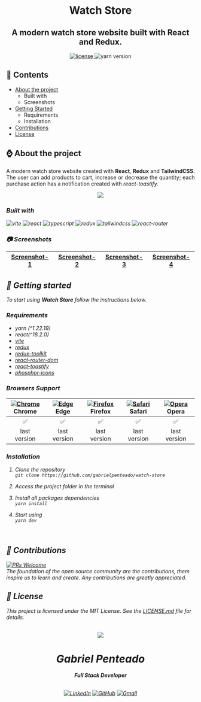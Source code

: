 <h1 align="center">
   <strong>Watch Store</strong>
</h1>

<h2 align="center">
 A modern watch store website built with React and Redux.
</h2>

<div align="center">
  <a href="https://github.com/gabrielpenteado/watch-store/blob/main/LICENSE.md">
    <img src="https://img.shields.io/github/license/gabrielpenteado/watch-store?color=informational" alt="license"/>
  </a>

  <img src="https://img.shields.io/static/v1?label=yarn&message=v1.22.19&color=informational&style=flat-square" alt="yarn version">

  <!-- <img src="https://img.shields.io/website?down_color=red&down_message=offline&style=flat-square&up_color=008000&up_message=online&url=https%3A%2F%2Fmydearpage.netlify.app" alt="website status"> -->
</div>

## 📑 Contents

- [About the project](#-about-the-project)
  - Built with
  - Screenshots
- [Getting Started](#-getting-started)
  - Requirements
  - Installation
- [Contributions](#-contributions)
- [License](#-license)
  <br>

## ⌚ About the project

<p align="justify"> 
   A modern watch store website created with <strong>React</strong>, <strong>Redux</strong> and
   <strong>TailwindCSS</strong>.
   The user can add products to cart, increase or decrease the quantity; each purchase action has a notification created with <em>react-toastify<em>. 
</p>

<p align="center">
    <img src="https://raw.githubusercontent.com/gabrielpenteado/game-news-blog/main/public/watchstore.png"> 
</p>

### Built with

![vite](https://img.shields.io/badge/Vite-B73BFE?style=for-the-badge&logo=vite&logoColor=FFD62E)
![react](https://img.shields.io/badge/React-61DAFB?logo=react&logoColor=000&style=for-the-badge)
![typescript](https://img.shields.io/badge/TypeScript-007ACC?style=for-the-badge&logo=typescript&logoColor=white)
![redux](https://img.shields.io/badge/Redux-593D88?style=for-the-badge&logo=redux&logoColor=white)
![tailwindcss](https://img.shields.io/badge/Tailwind_CSS-38B2AC?style=for-the-badge&logo=tailwind-css&logoColor=white)
![react-router](https://img.shields.io/badge/React_Router-CA4245?style=for-the-badge&logo=react-router&logoColor=white)

### 📷 Screenshots

<table>
  <thead>
    <tr>
      <th style="text-align: center">
        <a href="https://raw.githubusercontent.com/gabrielpenteado/game-news-blog/main/public/print1">Screenshot-1</a>
      </th>
      <th style="text-align: center">
        <a href="https://raw.githubusercontent.com/gabrielpenteado/game-news-blog/main/public/print2">Screenshot-2</a>
      </th>
      <th style="text-align: center">
        <a href="https://raw.githubusercontent.com/gabrielpenteado/game-news-blog/main/public/print3">Screenshot-3</a>
      </th>
      <th style="text-align: center">
        <a href="https://raw.githubusercontent.com/gabrielpenteado/game-news-blog/main/public/print4">Screenshot-4</a>
      </th>   
    </tr>
  </thead>
</table>

## 🍾 Getting started

To start using <strong>Watch Store</strong> follow the instructions below.

### Requirements

- yarn (^1.22.19)
- react(^18.2.0)
- [vite](https://vitejs.dev/guide/)
- [redux](https://redux.js.org/introduction/getting-started)
- [redux-toolkit](https://redux-toolkit.js.org/introduction/getting-started)
- [react-router-dom](https://reactrouter.com/en/main)
- [react-toastify](https://fkhadra.github.io/react-toastify/introduction)
- [phosphor-icons](https://phosphoricons.com)

### Browsers Support
[<img src="https://raw.githubusercontent.com/alrra/browser-logos/main/src/chrome/chrome_24x24.png" alt="Chrome" />](https://www.google.com/intl/en/chrome/)<br> Chrome | [<img src="https://raw.githubusercontent.com/alrra/browser-logos/main/src/edge/edge_24x24.png" alt="Edge" />](https://www.microsoft.com/en-us/edge)<br> Edge | [<img src="https://raw.githubusercontent.com/alrra/browser-logos/main/src/firefox/firefox_24x24.png" alt="Firefox" />](https://www.mozilla.org/en-US/firefox/new/)<br> Firefox | [<img src="https://raw.githubusercontent.com/alrra/browser-logos/main/src/safari/safari_24x24.png" alt="Safari" />](https://www.apple.com/br/safari/)<br> Safari | [<img src="https://raw.githubusercontent.com/alrra/browser-logos/main/src/opera/opera_24x24.png" alt="Opera" />](https://www.opera.com)<br> Opera 
|:------------:|:------------:|:-----------: |:------------:|:------------:|
|      ✅      |      ✅      |     ✅      |      ✅      |      ✅      |
| last version | last version | last version | last version | last version |


### Installation
1. Clone the repository<br>
`git clone https://github.com/gabrielpenteado/watch-store`

2. Access the project folder in the terminal

3. Install all packages dependencies<br> 
`yarn install`

4. Start using<br>
`yarn dev`
<br>

## 🤝 Contributions
[![PRs Welcome](https://img.shields.io/badge/PRs-welcome-brightgreen.svg?style=flat-square)](http://makeapullrequest.com)<br>
The foundation of the open source community are the contributions, them inspire us to learn and create. Any contributions are greatly appreciated.

## 📄 License
This project is licensed under the MIT License. See the [LICENSE.md](https://github.com/gabrielpenteado/watch-store/blob/main/LICENSE.md) file for details.
<br>
<br>

<div align="center">
  <img src="https://images.weserv.nl/?url=avatars.githubusercontent.com/u/63300269?v=4&h=100&w=100&fit=cover&mask=circle&maxage=7d" />
  <h1>Gabriel Penteado</h1>
  <strong>Full Stack Developer</strong>
  <br/>
  <br/>

  [![LinkedIn](https://img.shields.io/badge/LinkedIn-0077B5?style=for-the-badge&logo=linkedin&logoColor=white)](https://www.linkedin.com/in/gabriel-penteado)
  [![GitHub](https://img.shields.io/badge/GitHub-100000?style=for-the-badge&logo=github&logoColor=white)](https://github.com/gabrielpenteado)
  [![Gmail](https://img.shields.io/badge/gabripenteado@gmail.com-D14836?style=for-the-badge&logo=gmail&logoColor=white)](mailto:gabripenteado@gmail.com)
  <br />
  <br />
</div>